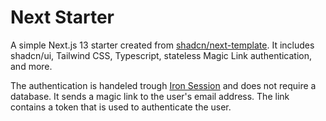 # Next Starter

A simple Next.js 13 starter created from [shadcn/next-template](https://github.com/shadcn/next-template). It includes shadcn/ui, Tailwind CSS, Typescript, stateless Magic Link authentication, and more.

The authentication is handeled trough [Iron Session](https://github.com/vvo/iron-session) and does not require a database. It sends a magic link to the user's email address. The link contains a token that is used to authenticate the user.
